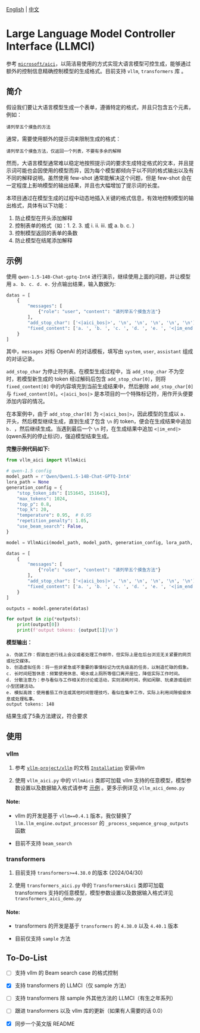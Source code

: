 [English](README.md) | [中文](README_zh.md) 

# Large Language Model Controller Interface (LLMCI)

参考 [`microsoft/aici`](https://github.com/microsoft/aici)，以简洁易使用的方式实现大语言模型可控生成，能够通过额外的控制信息精确控制模型的生成格式。目前支持 `vllm`, `transformers` 库 。

## 简介

假设我们要让大语言模型生成一个表单，遵循特定的格式，并且只包含五个元素，例如：

```
请列举五个摸鱼的方法
```

通常，需要使用额外的提示词来限制生成的格式：

```
请列举五个摸鱼方法，仅返回一个列表，不要有多余的解释
```

然而，大语言模型通常难以稳定地按照提示词的要求生成特定格式的文本，并且提示词可能也会因使用的模型而异，因为每个模型都倾向于以不同的格式输出以及有不同的解释说明。虽然使用 few-shot 通常能解决这个问题，但是 few-shot 会在一定程度上影响模型的输出结果，并且也大幅增加了提示词的长度。

本项目通过在模型生成的过程中动态地插入关键的格式信息，有效地控制模型的输出格式，具体有以下功能：

1. 防止模型在开头添加解释
2. 控制表单的格式（如：1. 2. 3. 或 i. ii. iii. 或 a. b. c. ）
3. 控制模型返回的表单的条数
4. 防止模型在结尾添加解释

## 示例

使用 `qwen-1.5-14B-Chat-gptq-Int4` 进行演示，继续使用上面的问题，并让模型用 `a. b. c. d. e.` 分点输出结果，输入数据为:

```python
datas = [
    {
        "messages": [
            {"role": "user", "content": "请列举五个摸鱼方法"}
        ],
        "add_stop_char": ['<|aici_bos|>', '\n', '\n', '\n', '\n', '\n'],
        "fixed_content": ['a. ', 'b. ', 'c. ', 'd. ', 'e. ', '<|im_end|>']
    }
]
```

其中，`messages` 对标 OpenAI 的对话模板，填写由 `system`, `user`, `assistant` 组成的对话记录。  

`add_stop_char` 为停止符列表。在模型生成过程中，当 `add_stop_char` 不为空时，若模型新生成的 token 经过解码后包含 `add_stop_char[0]`，则将 `fixed_content[0]` 中的内容填充到当前生成结果中，然后删除 `add_stop_char[0]` 与 `fixed_content[0]`。`<|aici_bos|>` 是本项目的一个特殊标记符，用作开头便要添加内容的情况。  

在本案例中，由于 `add_stop_char[0]` 为 `<|aici_bos|>`，因此模型的生成以 `a. ` 开头，然后模型继续生成，直到生成了包含 `\n` 的 token，便会在生成结果中追加 `b. `，然后继续生成。当遇到最后一个 `\n` 时，在生成结果中追加 `<|im_end|>` (qwen系列的停止标识)，强迫模型结束生成。

**完整示例代码如下:**

```python
from vllm_aici import VllmAici

# qwen-1.5 config
model_path = r'Qwen/Qwen1.5-14B-Chat-GPTQ-Int4'
lora_path = None
generation_config = {
    "stop_token_ids": [151645, 151643],
    "max_tokens": 1024,
    "top_p": 0.8,
    "top_k": 20,
    "temperature": 0.95,  # 0.95
    "repetition_penalty": 1.05,
    "use_beam_search": False,
}

model = VllmAici(model_path, model_path, generation_config, lora_path, gpu_memory_utilization=0.80)

datas = [
    {
        "messages": [
            {"role": "user", "content": "请列举五个摸鱼方法"}
        ],
        "add_stop_char": ['<|aici_bos|>', '\n', '\n', '\n', '\n', '\n'],
        "fixed_content": ['a. ', 'b. ', 'c. ', 'd. ', 'e. ', '<|im_end|>']
    }
]

outputs = model.generate(datas)

for output in zip(*outputs):
    print(output[0])
    print(f'output tokens: {output[1]}\n')
```

**模型输出：**

```
a. 伪装工作：假装在进行线上会议或者处理工作邮件，但实际上是在后台浏览无关紧要的网页或社交媒体。
b. 创造虚拟任务：将一些非紧急或不重要的事情标记为优先级高的任务，以制造忙碌的假象。
c. 长时间短暂休息：频繁使用休息、喝水或上厕所等借口离开座位，降低实际工作时间。
d. 分散注意力：参与看似与工作相关的讨论或活动，实则消耗时间，例如闲聊、玩桌游或组织小型团建活动。
e. 模拟高效：使用番茄工作法或其他时间管理技巧，看似在集中工作，实际上利用间隙偷偷休息或处理私事。
output tokens: 148
```

结果生成了5条方法建议，符合要求

## 使用

### vllm

1. 参考 [`vllm-project/vllm`](https://github.com/vllm-project/vllm) 的文档 [`Installation`](https://docs.vllm.ai/en/latest/getting_started/installation.html) 安装vllm   

2. 使用 `vllm_aici.py` 中的 `VllmAici` 类即可加载 vllm 支持的任意模型，模型参数设置以及数据输入格式请参考 [示例](#示例) 。更多示例详见 `vllm_aici_demo.py`

#### Note:

- vllm 的开发是基于 `vllm==0.4.1` 版本，我仅替换了 `llm.llm_engine.output_processor` 的 `_process_sequence_group_outputs` 函数

- 目前不支持 `beam_search`

### transformers

1. 目前支持 `transformers>=4.38.0` 的版本 (2024/04/30)

2. 使用 `transformers_aici.py` 中的 `TransformersAici` 类即可加载 transformers 支持的任意模型，模型参数设置以及数据输入格式详见 `transformers_aici_demo.py`

#### Note:

- transformers 的开发是基于 `transformers` 的 `4.38.0` 以及 `4.40.1` 版本

- 目前仅支持 `sample` 方法

## To-Do-List

- [ ] 支持 vllm 的 Beam search case 的格式控制
- [x] 支持 transformers 的 LLMCI（仅 sample 方法）
- [ ] 支持 transformers 除 sample 外其他方法的 LLMCI（有生之年系列）
- [ ] 跟进 transformers 以及 vllm 库的更新（如果有人需要的话 0.0）
- [x] 同步一个英文版 README


